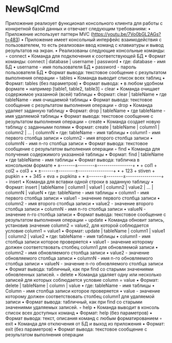 # NewSqlCmd
Приложение реализует функционал консольного клиента для работы с конкретной базой данных и отвечает следующим требованиям:
• Приложение использует паттерн MVC (https://youtu.be/7Vo0bGL2AGs?t=483)
• Приложение имеет консольный интерфейс взаимодействия с пользователем, то есть реализован ввод команд с клавиатуры и вывод результатов на экран.
• Реализованы следующие консольные команды:
◦ сonnect
▪ Команда для подключения к соответствующей БД
▪ Формат команды: connect | database | username | password
• где: database - имя БД
• username - имя пользователя БД
• password - пароль пользователя БД
▪ Формат вывода: текстовое сообщение с результатом выполнения операции
◦ tables
▪ Команда выводит список всех таблиц
▪ Формат: tables (без параметров)
▪ Формат вывода:
• в любом удобном формате
• например [table1, table2, table3]
◦ clear
▪ Команда очищает содержимое указанной (всей) таблицы
▪ Формат: clear | tableName
• где tableName - имя очищаемой таблицы
▪ Формат вывода: текстовое сообщение с результатом выполнения операции
◦ drop
▪ Команда удаляет заданную таблицу
▪ Формат: drop | tableName
• где tableName - имя удаляемой таблицы
▪ Формат вывода: текстовое сообщение с результатом выполнения операции
◦ create
▪ Команда создает новую таблицу с заданными полями
▪ Формат: create | tableName | column1 | column2 | … | columnN
• где: tableName - имя таблицы
• column1 - имя первого столбца записи
• column2 - имя второго столбца записи
• columnN - имя n-го столбца записи
▪ Формат вывода: текстовое сообщение с результатом выполнения операции
◦ find
▪ Команда для получения содержимого указанной таблицы
▪ Формат: find | tableName
• где tableName - имя таблицы
▪ Формат вывода: табличка в консольном формате
• ±-------±--------±-----------------+
• + col1 + col2 + col3 +
• ±-------±--------±-----------------+
• + 123 + stiven + pupkin +
• + 345 + eva + pupkina +
• ±-------±--------±-----------------+
◦ insert
▪ Команда для вставки одной строки в заданную таблицу
▪ Формат: insert | tableName | column1 | value1 | column2 | value2 | … | columnN | valueN
• где: tableName - имя таблицы
• column1 - имя первого столбца записи
• value1 - значение первого столбца записи
• column2 - имя второго столбца записи
• value2 - значение второго столбца записи
• columnN - имя n-го столбца записи
• valueN - значение n-го столбца записи
▪ Формат вывода: текстовое сообщение с результатом выполнения операции
◦ update
▪ Команда обновит запись, установив значение column2 = value2, для которой соблюдается условие column1 = value1
▪ Формат: update | tableName | column1 | value1 | column2 | value2
• где: tableName - имя таблицы
• column1 - имя столбца записи которое проверяется
• value1 - значение которому должен соответствовать столбец column1 для обновляемой записи
• column2 - имя обновляемого столбца записи
• value2 - значение обновляемого столбца записи
• columnN - имя n-го обновляемого столбца записи
• valueN - значение n-го обновляемого столбца записи
▪ Формат вывода: табличный, как при find со старыми значениями обновленных записей.
◦ delete
▪ Команда удаляет одну или несколько записей для которых соблюдается условие column = value
▪ Формат: delete | tableName | column | value
• где: tableName - имя таблицы
• Column - имя столбца записи которое проверяется
• value - значение которому должен соответствовать столбец column1 для удаляемой записи
▪ Формат вывода: табличный, как при find со старыми значениями удаляемых записей.
◦ help
▪ Команда выводит в консоль список всех доступных команд
▪ Формат: help (без параметров)
▪ Формат вывода: текст, описания команд с любым форматированием
◦ exit
▪ Команда для отключения от БД и выход из приложения
▪ Формат: exit (без параметров)
▪ Формат вывода: текстовое сообщение с результатом выполнения операции
